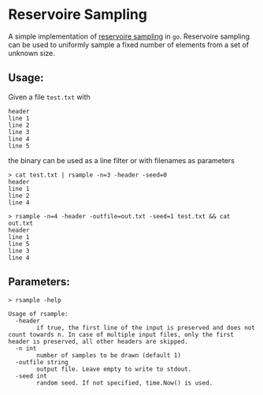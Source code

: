 # Reservoire Sampling
A simple implementation of [reservoire sampling](https://en.wikipedia.org/wiki/Reservoir_sampling) in `go`. Reservoire sampling can be used to uniformly sample a fixed number of elements from a set of unknown size.

## Usage:
Given a file `test.txt` with
```
header
line 1
line 2
line 3
line 4
line 5
```
the binary can be used as a line filter or with filenames as parameters
```
> cat test.txt | rsample -n=3 -header -seed=0
header
line 1
line 2
line 4

> rsample -n=4 -header -outfile=out.txt -seed=1 test.txt && cat out.txt
header
line 1
line 5
line 3
line 4
```
## Parameters:
```
> rsample -help

Usage of rsample:
  -header
    	if true, the first line of the input is preserved and does not count towards n. In case of multiple input files, only the first header is preserved, all other headers are skipped.
  -n int
    	number of samples to be drawn (default 1)
  -outfile string
    	output file. Leave empty to write to stdout.
  -seed int
    	random seed. If not specified, time.Now() is used.
```
